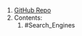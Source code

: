 1. [GitHub Repo](https://github.com/harpribot/awesome-information-retrieval#readme)
2. Contents:
	1. #Search_Engines 